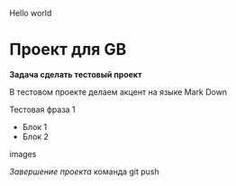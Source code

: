 Hello world

# Проект для GB

**Задача сделать тестовый проект**

В тестовом проекте делаем акцент на языке Mark Down

Тестовая фраза 1
- Блок 1
- Блок 2


images

*Завершение проекта*
команда git push
